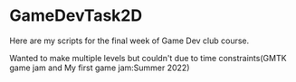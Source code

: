 ﻿# GameDevTask2D

Here are my scripts for the final week of Game Dev club course.

Wanted to make multiple levels but couldn't due to time constraints(GMTK game jam and  My first game jam:Summer 2022)
